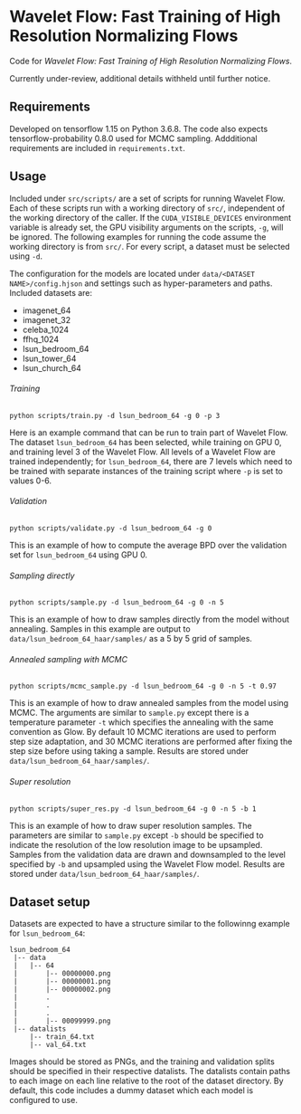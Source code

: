 # Wavelet Flow: Fast Training of High Resolution Normalizing Flows
Code for *Wavelet Flow: Fast Training of High Resolution Normalizing Flows*.

Currently under-review, additional details withheld until further notice.

## Requirements
Developed on tensorflow 1.15 on Python 3.6.8. The code also expects tensorflow-probability 0.8.0 used for MCMC sampling. Addditional requirements are included in `requirements.txt`.

## Usage
Included under `src/scripts/` are a set of scripts for running Wavelet Flow. Each of these scripts run with a working directory of `src/`, independent of the working directory of the caller. If the `CUDA_VISIBLE_DEVICES` environment variable is already set, the GPU visibility arguments on the scripts, `-g`, will be ignored. The following examples for running the code assume the working directory is from `src/`. For every script, a dataset must be selected using `-d`.

The configuration for the models are located under `data/<DATASET NAME>/config.hjson` and settings such as hyper-parameters and paths. Included datasets are:
- imagenet_64
- imagenet_32
- celeba_1024
- ffhq_1024
- lsun_bedroom_64
- lsun_tower_64
- lsun_church_64

###### Training
```
python scripts/train.py -d lsun_bedroom_64 -g 0 -p 3
```
Here is an example command that can be run to train part of Wavelet Flow.
The dataset `lsun_bedroom_64` has been selected, while training on GPU 0, and training level 3 of the Wavelet Flow. All levels of a Wavelet Flow are trained independently; for `lsun_bedroom_64`, there are 7 levels which need to be trained with separate instances of the training script where `-p` is set to values 0-6.

###### Validation
```
python scripts/validate.py -d lsun_bedroom_64 -g 0
```
This is an example of how to compute the average BPD over the validation set for `lsun_bedroom_64` using GPU 0.

###### Sampling directly
```
python scripts/sample.py -d lsun_bedroom_64 -g 0 -n 5
```
This is an example of how to draw samples directly from the model without annealing. Samples in this example are output to `data/lsun_bedroom_64_haar/samples/` as a 5 by 5 grid of samples.

###### Annealed sampling with MCMC
```
python scripts/mcmc_sample.py -d lsun_bedroom_64 -g 0 -n 5 -t 0.97
```
This is an example of how to draw annealed samples from the model using MCMC. The arguments are similar to `sample.py` except there is a temperature parameter `-t` which specifies the annealing with the same convention as Glow. By default 10 MCMC iterations are used to perform step size adaptation, and 30 MCMC iterations are performed after fixing the step size before using taking a sample. Results are stored under `data/lsun_bedroom_64_haar/samples/`.

###### Super resolution
```
python scripts/super_res.py -d lsun_bedroom_64 -g 0 -n 5 -b 1
```
This is an example of how to draw super resolution samples. The parameters are similar to `sample.py` except `-b` should be specified to indicate the resolution of the low resolution image to be upsampled. Samples from the validation data are drawn and downsampled to the level specified by `-b` and upsampled using the Wavelet Flow model. Results are stored under `data/lsun_bedroom_64_haar/samples/`.

## Dataset setup
Datasets are expected to have a structure similar to the followinng example for `lsun_bedroom_64`:
```
lsun_bedroom_64
 |-- data
 |   |-- 64
 |       |-- 00000000.png
 |       |-- 00000001.png
 |       |-- 00000002.png
 |       .
 |       .
 |       .
 |       |-- 00099999.png
 |-- datalists
     |-- train_64.txt
     |-- val_64.txt
```
Images should be stored as PNGs, and the training and validation splits should be specified in their respective datalists. The datalists contain paths to each image on each line relative to the root of the dataset directory. By default, this code includes a dummy dataset which each model is configured to use.
